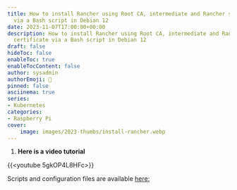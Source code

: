 ```yaml
---
title: How to install Rancher using Root CA, intermediate and Rancher server certificate
  via a Bash script in Debian 12
date: 2023-11-07T17:00:00+00:00
description: How to install Rancher using Root CA, intermediate and Rancher server
  certificate via a Bash script in Debian 12
draft: false
hideToc: false
enableToc: true
enableTocContent: false
author: sysadmin
authorEmoji: 🐧
pinned: false
asciinema: true
series:
- Kubernetes
categories:
- Raspberry Pi
cover:
    image: images/2023-thumbs/install-rancher.webp
---
```


1. **Here is a video tutorial**

{{<youtube 5gkOP4L8HFc>}}

Scripts and configuration files are available [here:](https://github.com/sysadmin-info/rancher)